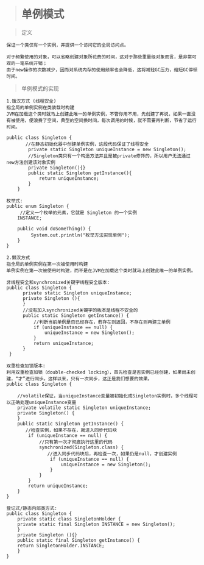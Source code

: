 > # 单例模式

>定义
    
    保证一个类仅有一个实例，并提供一个访问它的全局访问点。

    对于频繁使用的对象，可以省略创建对象所花费的时间，这对于那些重量级对象而言，是非常可观的一笔系统开销；
    由于new操作的次数减少，因而对系统内存的使用频率也会降低，这将减轻GC压力，缩短GC停顿时间。
    
> 单例模式的实现

    1.饿汉方式 (线程安全)
    指全局的单例实例在类装载时构建
    JVM在加载这个类时就马上创建此唯一的单例实例，不管你用不用，先创建了再说，如果一直没有被使用，便浪费了空间，典型的空间换时间，每次调用的时候，就不需要再判断，节省了运行时间。
    
    public class Singleton {
           //在静态初始化器中创建单例实例，这段代码保证了线程安全
            private static Singleton uniqueInstance = new Singleton();
            //Singleton类只有一个构造方法并且是被private修饰的，所以用户无法通过new方法创建该对象实例
            private Singleton(){}
            public static Singleton getInstance(){
                return uniqueInstance;
            }
        }
        
    枚举式:
    public enum Singleton {
    	 //定义一个枚举的元素，它就是 Singleton 的一个实例
        INSTANCE;  
        
        public void doSomeThing() {  
    	     System.out.println("枚举方法实现单例");
        }  
    }
        
    2.懒汉方式
    指全局的单例实例在第一次被使用时构建
    单例实例在第一次被使用时构建，而不是在JVM在加载这个类时就马上创建此唯一的单例实例。
    
    非线程安全和synchronized关键字线程安全版本:
    public class Singleton {  
          private static Singleton uniqueInstance;  
          private Singleton (){
          }   
          //没有加入synchronized关键字的版本是线程不安全的
          public static Singleton getInstance() {
              //判断当前单例是否已经存在，若存在则返回，不存在则再建立单例
    	      if (uniqueInstance == null) {  
    	          uniqueInstance = new Singleton();  
    	      }  
    	      return uniqueInstance;  
          }  
     }

    双重检查加锁版本:
    利用双重检查加锁（double-checked locking），首先检查是否实例已经创建，如果尚未创建，“才”进行同步。这样以来，只有一次同步，这正是我们想要的效果。
    public class Singleton {
    
        //volatile保证，当uniqueInstance变量被初始化成Singleton实例时，多个线程可以正确处理uniqueInstance变量
        private volatile static Singleton uniqueInstance;
        private Singleton() {
        }
        public static Singleton getInstance() {
           //检查实例，如果不存在，就进入同步代码块
            if (uniqueInstance == null) {
                //只有第一次才彻底执行这里的代码
                synchronized(Singleton.class) {
                   //进入同步代码块后，再检查一次，如果仍是null，才创建实例
                    if (uniqueInstance == null) {
                        uniqueInstance = new Singleton();
                    }
                }
            }
            return uniqueInstance;
        }
    }
    
    登记式/静态内部类方式:
    public class Singleton {  
        private static class SingletonHolder {  
        private static final Singleton INSTANCE = new Singleton();  
        }  
        private Singleton (){}  
        public static final Singleton getInstance() {  
        return SingletonHolder.INSTANCE;  
        }  
    }
    
    